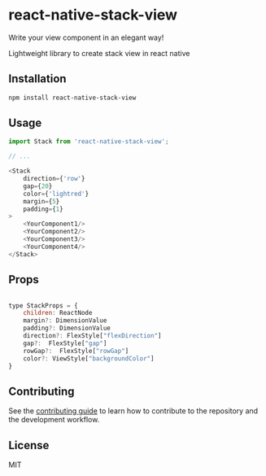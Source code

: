 # react-native-stack-view

Write your view component in an elegant way!

Lightweight library to create stack view in react native

## Installation

```sh
npm install react-native-stack-view
```

## Usage

```js
import Stack from 'react-native-stack-view';

// ...

<Stack
    direction={'row'}
    gap={20}
    color={'lightred'}
    margin={5}
    padding={1}
>
    <YourComponent1/>
    <YourComponent2/>
    <YourComponent3/>
    <YourComponent4/>
</Stack>
```

## Props 

```js

type StackProps = {
	children: ReactNode
	margin?: DimensionValue
	padding?: DimensionValue
	direction?: FlexStyle["flexDirection"]
	gap?:  FlexStyle["gap"]
	rowGap?:  FlexStyle["rowGap"]
	color?: ViewStyle["backgroundColor"]
}

```

## Contributing

See the [contributing guide](CONTRIBUTING.md) to learn how to contribute to the repository and the development workflow.

## License

MIT

